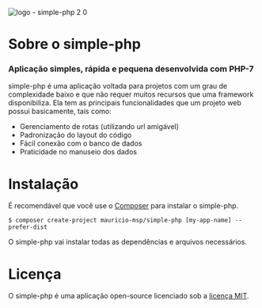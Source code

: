 ![logo - simple-php 2 0](https://user-images.githubusercontent.com/13602785/28047838-53644578-65c3-11e7-9ad4-441ead939c8c.png)

# Sobre o simple-php

### Aplicação simples, rápida e pequena desenvolvida com PHP-7

simple-php é uma aplicação voltada para projetos com um grau de complexidade baixo e que não requer muitos recursos que uma framework disponibiliza. Ela tem as principais funcionalidades que um projeto web possui basicamente, tais como:

- Gerenciamento de rotas (utilizando url amigável)
- Padronização do layout do código
- Fácil conexão com o banco de dados
- Praticidade no manuseio dos dados

# Instalação

É recomendável que você use o [Composer](https://getcomposer.org) para instalar o simple-php.

```
$ composer create-project mauricio-msp/simple-php [my-app-name] --prefer-dist
```

O simple-php vai instalar todas as dependências e arquivos necessários.

# Licença

O simple-php é uma aplicação open-source licenciado sob a [licença MIT](https://opensource.org/licenses/MIT).
